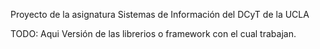 Proyecto de la asignatura Sistemas de Información del DCyT de la UCLA

TODO: Aqui Versión de las librerios o framework con el cual trabajan. 